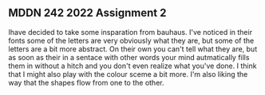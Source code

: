 ## MDDN 242 2022 Assignment 2

Ihave decided to take some insparation from bauhaus. I've noticed in their fonts some of the letters are very obviously what they are, but some of the letters are a bit more abstract. On their own you can't tell what they are, but as soon as their in a sentace with other words your mind autmatically fills them in without a hitch and you don't even realize what you've done. I think that I might also play with the colour sceme a bit more. I'm also liking the way that the shapes flow from one to the other. 
